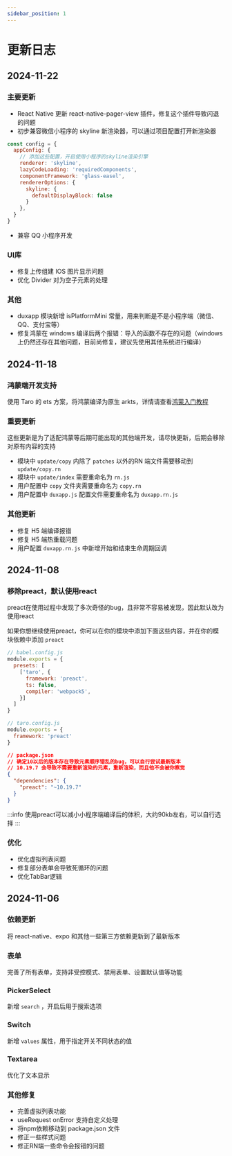 ```yaml
---
sidebar_position: 1
---
```


# 更新日志

## 2024-11-22

### 主要更新

- React Native 更新 react-native-pager-view 插件，修复这个插件导致闪退的问题
- 初步兼容微信小程序的 skyline 新渲染器，可以通过项目配置打开新渲染器

```js
const config = {
  appConfig: {
    // 添加这些配置，开启使用小程序的skyline渲染引擎
    renderer: 'skyline',
    lazyCodeLoading: 'requiredComponents',
    componentFramework: 'glass-easel',
    rendererOptions: {
      skyline: {
        defaultDisplayBlock: false
      }
    },
  }
}
```

- 兼容 QQ 小程序开发

### UI库
- 修复上传组建 IOS 图片显示问题
- 优化 Divider 对为空子元素的处理

### 其他

- duxapp 模块新增 isPlatformMini 常量，用来判断是不是小程序端（微信、QQ、支付宝等）
- 修复鸿蒙在 windows 编译后两个报错：导入的函数不存在的问题（windows 上仍然还存在其他问题，目前尚修复，建议先使用其他系统进行编译）

## 2024-11-18

### 鸿蒙端开发支持

使用 Taro 的 ets 方案，将鸿蒙编译为原生 arkts，详情请查看[鸿蒙入门教程](/docs/course/harmony/start)

### 重要更新

这些更新是为了适配鸿蒙等后期可能出现的其他端开发，请尽快更新，后期会移除对原有内容的支持

- 模块中 `update/copy` 内除了 `patches` 以外的RN 端文件需要移动到 `update/copy.rn`
- 模块中 `update/index` 需要重命名为 `rn.js`
- 用户配置中 `copy` 文件夹需要重命名为 `copy.rn`
- 用户配置中 `duxapp.js` 配置文件需要重命名为 `duxapp.rn.js`

### 其他更新

- 修复 H5 端编译报错
- 修复 H5 端热重载问题
- 用户配置 `duxapp.rn.js` 中新增开始和结束生命周期回调

## 2024-11-08

### 移除preact，默认使用react
preact在使用过程中发现了多次奇怪的bug，且非常不容易被发现，因此默认改为使用react

如果你想继续使用preact，你可以在你的模块中添加下面这些内容，并在你的模块依赖中添加 `preact`

```js
// babel.config.js
module.exports = {
  presets: [
    ['taro', {
      framework: 'preact',
      ts: false,
      compiler: 'webpack5',
    }]
  ]
}
```

```js
// taro.config.js
module.exports = {
  framework: 'preact'
}
```

```json
// package.json
// 确定10以后的版本存在导致元素顺序错乱的bug，可以自行尝试最新版本
// 10.19.7 会导致不需要重新渲染的元素，重新渲染，而且他不会被你察觉
{
  "dependencies": {
    "preact": "~10.19.7"
  }
}
```

:::info
使用preact可以减小小程序端编译后的体积，大约90kb左右，可以自行选择
:::

### 优化
- 优化虚拟列表问题
- 修复部分表单会导致死循环的问题
- 优化TabBar逻辑

## 2024-11-06

### 依赖更新

将 react-native、expo 和其他一些第三方依赖更新到了最新版本

### 表单
完善了所有表单，支持非受控模式、禁用表单、设置默认值等功能

### PickerSelect

新增 `search` ，开启后用于搜索选项

### Switch

新增 `values` 属性，用于指定开关不同状态的值

### Textarea
优化了文本显示

### 其他修复
- 完善虚拟列表功能
- useRequest onError 支持自定义处理
- 将npm依赖移动到 package.json 文件
- 修正一些样式问题
- 修正RN端一些命令会报错的问题